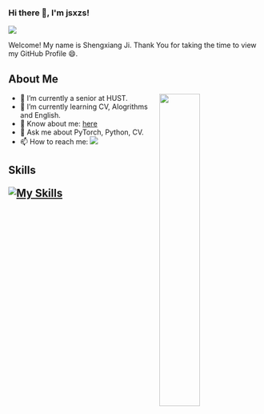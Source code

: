 ### Hi there 👋, I'm jsxzs!

<!--
**jsxzs/jsxzs** is a ✨ _special_ ✨ repository because its `README.md` (this file) appears on your GitHub profile.

Here are some ideas to get you started:

- 🔭 I’m currently working on ...
- 🌱 I’m currently learning ...
- 👯 I’m looking to collaborate on ...
- 🤔 I’m looking for help with ...
- 💬 Ask me about ...
- 📫 How to reach me: ...
- 😄 Pronouns: ...
- ⚡ Fun fact: ...
-->

![](https://komarev.com/ghpvc/?username=jsxzs)
<!-- [![Github](https://img.shields.io/github/followers/Aditya664?label=Follow&style=social)](https://github.com/Aditya664) -->

Welcome! My name is Shengxiang Ji. Thank You for taking the time to view my GitHub Profile :smile:.

<h2>About Me</h2>
<img align="right" width="40%" src="https://media.giphy.com/media/SWoSkN6DxTszqIKEqv/giphy.gif" />

-  🔭 I’m currently a senior at HUST.</li>
- 🌱 I’m currently learning CV, Alogrithms and English.</li>
- 👀 Know about me: <a href='https://jsxzs.github.io/'>here</a>
- 💬 Ask me about PyTorch, Python, CV.</li>
- 📫 How to reach me: <a href = "mailto: jishengxiangzs@gmail.com"><img src='https://img.shields.io/badge/Gmail-D14836?style=for-the-badge&logo=gmail&logoColor=white'></a></li>
  

<h2> Skills

[![My Skills](https://skillicons.dev/icons?i=pytorch,py,tensorflow,mysql,git,c,cpp,md,latex,flask&theme=light)](https://skillicons.dev)


<!-- <h2> Connect with me <img src='https://raw.githubusercontent.com/ShahriarShafin/ShahriarShafin/main/Assets/handshake.gif' width="100px"> </h2>
<a href = 'https://www.linkedin.com/in/aditya-deshmukh-561a371a8'> <img width = '32px' align= 'center' src="https://raw.githubusercontent.com/rahulbanerjee26/githubAboutMeGenerator/main/icons/linked-in-alt.svg"/></a> 
<a href = 'https://www.twitter.com/NoobCoder07'> <img width = '32px' align= 'center' src="https://raw.githubusercontent.com/rahulbanerjee26/githubAboutMeGenerator/main/icons/twitter.svg"/></a> 
<a href = 'https://medium.com/@adityadeshmukh7350'> <img width = '32px' align= 'center' src="https://raw.githubusercontent.com/rahulbanerjee26/githubAboutMeGenerator/main/icons/medium.svg"/></a> 
<a href = 'http://aditya664.me/'> <img width = '32px' align= 'center' src="https://raw.githubusercontent.com/rahulbanerjee26/githubAboutMeGenerator/main/icons/portfolio.png"/></a> 
<a href = 'https://www.github.com/Aditya664'> <img width = '32px' align= 'center' src="https://raw.githubusercontent.com/rahulbanerjee26/githubAboutMeGenerator/main/icons/github.svg"/></a>
  
<br>
<br>
  <br>
  
[![Aditya's GitHub Activity Graph](https://activity-graph.herokuapp.com/graph?username=Aditya664&theme=tokyonight)](https://git.io/praveenscience)

| ![Aditya's github stats](https://github-readme-stats.vercel.app/api?username=Aditya664&show_icons=true&theme=tokyonight) | ![Aditya GitHub Streak](https://github-readme-streak-stats.herokuapp.com/?user=Aditya664&theme=tokyonight) |
| --- | --- |
| ![Top Langs](https://github-readme-stats.vercel.app/api/top-langs/?username=Aditya664&theme=tokyonight) | ![Github Stars](https://github-readme-stats.vercel.app/api?username=Aditya664&show_icons=true&locale=en&count_private=true&hide_rank=true&custom_title=My%20GitHub%20Stats&disable_animations=true&theme=tokyonight) |

![Jokes Card](https://readme-jokes.vercel.app/api?theme=tokyonight)


<br> -->
